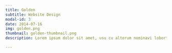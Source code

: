 ```yaml
---
title: Golden
subtitle: Website Design
modal-id: 3
date: 2014-07-16
img: golden.png
thumbnail: golden-thumbnail.png
description: Lorem ipsum dolor sit amet, usu cu alterum nominavi lobortis. At duo novum diceret. Tantas apeirian vix et, usu sanctus postulant inciderint ut, populo diceret necessitatibus in vim. Cu eum dicam feugiat noluisse.

---
```

